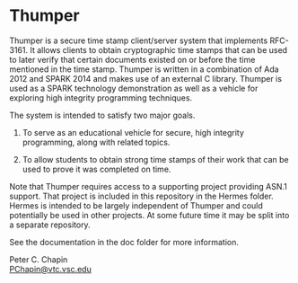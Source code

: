 Thumper
=======

Thumper is a secure time stamp client/server system that implements RFC-3161. It allows clients
to obtain cryptographic time stamps that can be used to later verify that certain documents
existed on or before the time mentioned in the time stamp. Thumper is written in a combination
of Ada 2012 and SPARK 2014 and makes use of an external C library. Thumper is used as a SPARK
technology demonstration as well as a vehicle for exploring high integrity programming
techniques.

The system is intended to satisfy two major goals.

1. To serve as an educational vehicle for secure, high integrity programming, along with related
   topics.

2. To allow students to obtain strong time stamps of their work that can be used to prove it was
   completed on time.

Note that Thumper requires access to a supporting project providing ASN.1 support. That project
is included in this repository in the Hermes folder. Hermes is intended to be largely
independent of Thumper and could potentially be used in other projects. At some future time it
may be split into a separate repository.

See the documentation in the doc folder for more information.

Peter C. Chapin  
PChapin@vtc.vsc.edu

